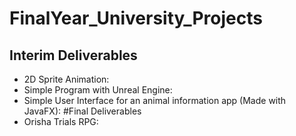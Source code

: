 # FinalYear_University_Projects

## Interim Deliverables
- 2D Sprite Animation:
- Simple Program with Unreal Engine:
- Simple User Interface for an animal information app (Made with JavaFX):
#Final Deliverables
- Orisha Trials RPG:
